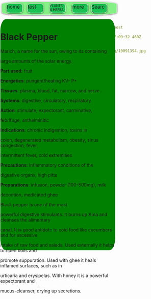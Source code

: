 ```yaml
---
templateKey: blog-post
title: g
date: 2022-01-25T07:09:32.460Z
description: h
featuredpost: true
featuredimage: /img/10091394.jpg
tags:
  - p
---
```

<!--StartFragment-->

<!--StartFragment-->



<html>



<head>



<meta http-equiv="Content-Language" content="en-us">



<meta http-equiv="Content-Type" content="text/html; charset=windows-1252">



<title>New Page 1</title>



</head>



<style>



.head{



position: absolute;

width: 360px;

height: 40px;

z-index: 1;

left: 5px;

top: 5px;

border-radius: 20%;

background-color:#85f085;

border: 1px solid white;

overflow: hidden;

box-shadow: 0px 1px 5px 0px rgba(0, 0, 0, 0.6);



}



.home{



position: absolute;

width: 50px;

height: 30px;

z-index: 1;

left: 15px;

top: 5px;

border-radius: 20%;

background-color: rgb(26, 192, 81);

box-sizing: border-box;

border: 1px solid white;

overflow: hidden;

box-shadow: 0px 1px 5px 0px rgba(0, 0, 0, 0.6);

font-size: 15;



}



.test{



position: absolute;

width: 50px;

height: 30px;

z-index: 1;

left: 80px;

top: 19px;

border-radius: 20%;

background-color: rgb(26, 192, 81);

box-sizing: border-box;

border: 1px solid white;

overflow: hidden;

box-shadow: 0px 1px 5px 0px rgba(0, 0, 0, 0.6);

top: 5px;

font-size: 15;

}



.herb{



position: absolute;

width: 50px;

height: 30px;

z-index: 1;

left: 150px;

top: 19px;

border-radius: 20%;

background-color: rgb(26, 192, 81);

box-sizing: border-box;

border: 1px solid white;

overflow: hidden;

box-shadow: 0px 1px 5px 0px rgba(0, 0, 0, 0.6);

top: 5px;

font-size: 10;



}



.more {



position: absolute;

width: 50px;

height: 30px;

z-index: 1;

left: 220px;

top: 19px; border-radius: 20%;

background-color: rgb(26, 192, 81);

box-sizing: border-box;

border: 1px solid white;

overflow: hidden;

box-shadow: 0px 1px 5px 0px rgba(0, 0, 0, 0.6);

top: 5px;

font-size: 15;



}



.search{



position: absolute;

width: 50px;

height: 30px;

z-index: 1;

left: 280px;

top: 19px; border-radius: 20%;

background-color: rgb(26, 192, 81);

box-sizing: border-box;

border: 1px solid white;

overflow: hidden;

box-shadow: 0px 1px 5px 0px rgba(0, 0, 0, 0.6);

top: 5px;

font-size: 15;



}



.topic{



position: absolute;

width: 360px;

height: 726px;

z-index: 2;

left: 1px;

top: 60px;

border-radius:5%; right:100px;

background-color:#008000;



}



.subscribe {



position: absolute;

width: 100px;

height: 63px;

z-index: 1;

left: 427px;

top: 19px; border-radius: 20%;

background-color:#008000;



}



.old{



position: absolute;

width: 100px;

height: 63px;

z-index: 1;

left: 450px;

top: 19px; border-radius: 20%;

background-color:#008000;



}



</style>



<body>



<div class="head">



<div class="home">home</div>



<div class="test">test</div>



<div class="herb">PLANTS & HERBS</div>



<div class="more">more</div>



<div class="search">Search</div>



</div>



<div class="topic">

<h1>Black Pepper</h1>

<p class="MsoNormal">Marich, a name for the sun, owing to its containing



large amounts of the solar energy.</p>



<p class="MsoNormal"><b>Part</b> <b>used</b>: fruit</p>



<p class="MsoNormal"><b>Energetics</b>: pungent/heating KV- P+</p>



<p class="MsoNormal"><b>Tissues</b>: plasma, blood, fat, marrow, and nerve</p>



<p class="MsoNormal"><b>Systems</b>: digestive, circulatory, respiratory</p>



<p class="MsoNormal"><b>Action</b>: stimulate, expectorant, carminative,



febrifuge, anthelminitic</p>



<p class="MsoNormal"><b>Indications</b>: chronic indigestion, toxins in



colon, degenerated metabolism, obesity, sinus congestion, fever,



intermittent fever, cold extremities</p>



<p class="MsoNormal"><b>Precautions</b>: inflammatory conditions of the



digestive organs, high pitta</p>



<p class="MsoNormal"><b>Preparations</b>: infusion, powder (100-500mg), milk



decoction, medicated ghee</p>



<p class="MsoNormal" align="justify">Black pepper is one of the most



powerful digestive stimulants. It burns up Ama and cleanses the alimentary



canal. It is good antidote to cold food like cucumbers and for excessive



intake of raw food and salads. Used externally it helps to ripen boils and



promote suppuration. Used with ghee it heals inflamed surfaces, such as in



urticaria and erysipelas. With honey it is a powerful expectorant and



mucus-cleanser, drying up secretions. &nbsp;</p>

</div>







</body>



</html>



<!--EndFragment-->